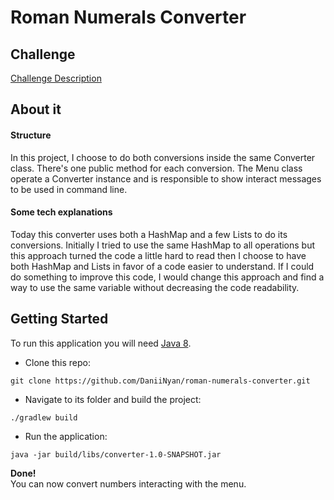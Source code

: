 # Roman Numerals Converter

## Challenge

[Challenge Description](http://codingdojo.org/kata/RomanNumerals/)

## About it

#### Structure
In this project, I choose to do both conversions inside the same Converter class.
There's one public method for each conversion. The Menu class operate a Converter instance
and is responsible to show interact messages to be used in command line.     

#### Some tech explanations
Today this converter uses both a HashMap and a few Lists to do its conversions.
Initially I tried to use the same HashMap to all operations but this approach turned the code
a little hard to read then I choose to have both HashMap and Lists in favor of a code
easier to understand. If I could do something to improve this code, I would change this 
approach and find a way to use the same variable without decreasing the code readability.

## Getting Started

To run this application you will need [Java 8](https://www.oracle.com/br/java/technologies/javase/javase-jdk8-downloads.html).

- Clone this repo:
```
git clone https://github.com/DaniiNyan/roman-numerals-converter.git
```

- Navigate to its folder and build the project:  
```
./gradlew build  
```

- Run the application: 
```
java -jar build/libs/converter-1.0-SNAPSHOT.jar
```

**Done!**  
You can now convert numbers interacting with the menu.  

